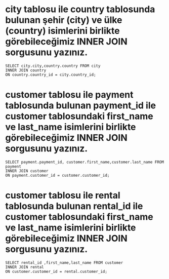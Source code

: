 # city tablosu ile country tablosunda bulunan şehir (city) ve ülke (country) isimlerini birlikte görebileceğimiz INNER JOIN sorgusunu yazınız.
```
SELECT city.city,country.country FROM city
INNER JOIN country
ON country.country_id = city.country_id;

```

# customer tablosu ile payment tablosunda bulunan payment_id ile customer tablosundaki first_name ve last_name isimlerini birlikte görebileceğimiz INNER JOIN sorgusunu yazınız.
```
SELECT payment.payment_id, customer.first_name,customer.last_name FROM payment
INNER JOIN customer
ON payment.customer_id = customer.customer_id; 

```

# customer tablosu ile rental tablosunda bulunan rental_id ile customer tablosundaki first_name ve last_name isimlerini birlikte görebileceğimiz INNER JOIN sorgusunu yazınız.
```
SELECT rental_id ,first_name,last_name FROM customer
INNER JOIN rental
ON customer.customer_id = rental.customer_id;

```
